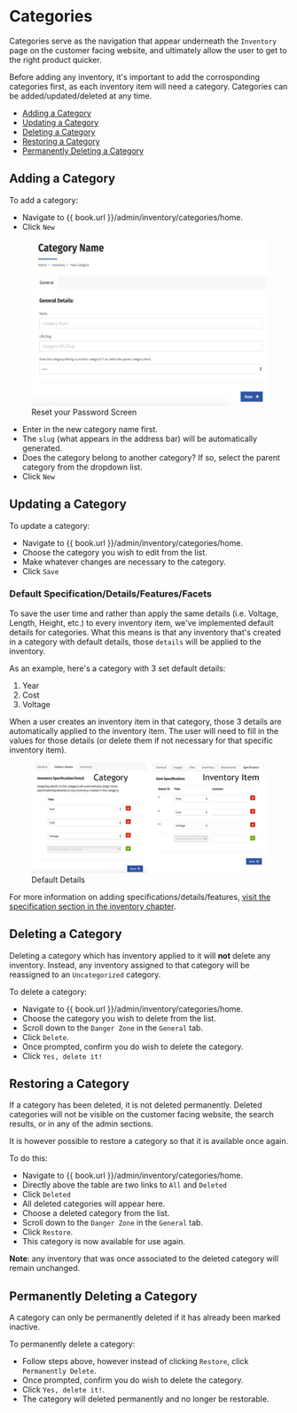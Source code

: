 # Categories

Categories serve as the navigation that appear underneath the `Inventory` page on the customer facing website, and ultimately allow the user to get to the right product quicker. 

Before adding any inventory, it's important to add the corrosponding categories first, as each inventory item will need a category. Categories can be added/updated/deleted at any time. 

* [Adding a Category](#adding-a-category)
* [Updating a Category](#updating-a-category)
* [Deleting a Category](#deleting-a-category)
* [Restoring a Category](#restoring-a-category)
* [Permanently Deleting a Category](#permanently-deleting-a-category)

## Adding a Category

To add a category: 
* Navigate to {{ book.url }}/admin/inventory/categories/home.
* Click `New`

<figure>
    <img src="/assets/add-category.png" height="300" />
    <figcaption>Reset your Password Screen</figcaption>
</figure>

* Enter in the new category name first.
* The `slug` (what appears in the address bar) will be automatically generated.
* Does the category belong to another category? If so, select the parent category from the dropdown list. 
* Click `New`

## Updating a Category

To update a category:
* Navigate to {{ book.url }}/admin/inventory/categories/home.
* Choose the category you wish to edit from the list.
* Make whatever changes are necessary to the category.
* Click `Save`

### Default Specification/Details/Features/Facets 

To save the user time and rather than apply the same details (i.e. Voltage, Length, Height, etc.) to every inventory item, we've implemented default details for categories. What this means is that any inventory that's created in a category with default details, those `details` will be applied to the inventory. 

As an example, here's a category with 3 set default details:

1. Year
2. Cost
3. Voltage

When a user creates an inventory item in that category, those 3 details are automatically applied to the inventory item. The user will need to fill in the values for those details (or delete them if not necessary for that specific inventory item).

<figure>
    <img src="/assets/default-details.jpg"/>
    <figcaption>Default Details</figcaption>
</figure>

For more information on adding specifications/details/features, [visit the specification section in the inventory chapter](/inventory/Inventory.md#specification).

## Deleting a Category
Deleting a category which has inventory applied to it will **not** delete any inventory. Instead, any inventory assigned to that category will be reassigned to an `Uncategorized` category. 

To delete a category:
* Navigate to {{ book.url }}/admin/inventory/categories/home.
* Choose the category you wish to delete from the list.
* Scroll down to the `Danger Zone` in the `General` tab.
* Click `Delete`.
* Once prompted, confirm you do wish to delete the category.
* Click `Yes, delete it!`

## Restoring a Category
If a category has been deleted, it is not deleted permanently. Deleted categories will not be visible on the customer facing website, the search results, or in any of the admin sections. 

It is however possible to restore a category so that it is available once again. 

To do this:
* Navigate to {{ book.url }}/admin/inventory/categories/home.
* Directly above the table are two links to `All` and `Deleted`
* Click `Deleted`
* All deleted categories will appear here.
* Choose a deleted category from the list.
* Scroll down to the `Danger Zone` in the `General` tab.
* Click `Restore`.
* This category is now available for use again. 

**Note**: any inventory that was once associated to the deleted category will remain unchanged. 

## Permanently Deleting a Category
A category can only be permanently deleted if it has already been marked inactive. 

To permanently delete a category:
* Follow steps above, however instead of clicking `Restore`, click `Permanently Delete`.
* Once prompted, confirm you do wish to delete the category.
* Click `Yes, delete it!`.
* The category will deleted permanently and no longer be restorable.










